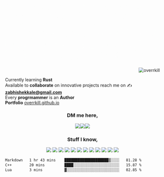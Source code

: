
<img src="./github-banner.gif" alt="overrkill-banner" />

<p align="right"> <img src="https://komarev.com/ghpvc/?username=overrkill" alt="overrkill" /> </p>


Currently learning **Rust**<br> 
Available to **collaborate** on innovative projects reach me on ✍️ **zabhishekkale@gmail.com**<br> 
Every **progrmammer** is an **Author**  <br>
**Portfolio** [overrkill.github.io](https://overrkill.github.io) 

<h3 align="center">DM me here, </h3>
<p align="center">
<img src="https://img.shields.io/badge/abhishek%20-%23E4405F.svg?&style=for-the-badge&logo=Instagram&logoColor=white"/><img src="https://img.shields.io/badge/linkedin%20-%230077B5.svg?&style=for-the-badge&logo=linkedin&logoColor=white"/><img src="https://img.shields.io/badge/-Hackerrank-2EC866?style=for-the-badge&logo=HackerRank&logoColor=white"/>
</p>

<h3 align="center"> Stuff I know, </h3>
<p align="center"> 
<img src="https://img.shields.io/badge/c++%20-%2300599C.svg?&style=for-the-badge&logo=c%2B%2B&ogoColor=white"/>
<img src="https://img.shields.io/badge/python%20-%2314354C.svg?&style=for-the-badge&logo=python&logoColor=white"/>
<img src="https://img.shields.io/badge/node.js%20-%2343853D.svg?&style=for-the-badge&logo=node.js&logoColor=white"/>
<img src="https://img.shields.io/badge/rust-%23000000.svg?&style=for-the-badge&logo=rust&logoColor=white"/>
<img src="https://img.shields.io/badge/shell_script%20-%23121011.svg?&style=for-the-badge&logo=gnu-bash&logoColor=white"/>
<img src="https://img.shields.io/badge/javascript%20-%23323330.svg?&style=for-the-badge&logo=javascript&logoColor=%23F7DF1E"/>
<img src="https://img.shields.io/badge/figma%20-%23F24E1E.svg?&style=for-the-badge&logo=figma&logoColor=white"/>
<img src ="https://img.shields.io/badge/MongoDB-%234ea94b.svg?&style=for-the-badge&logo=mongodb&logoColor=white"/>
<img src="https://img.shields.io/badge/mysql-%2300f.svg?&style=for-the-badge&logo=mysql&logoColor=white"/>
<img src="https://img.shields.io/badge/firebase%20-%23039BE5.svg?&style=for-the-badge&logo=firebase"/>
<img src="https://img.shields.io/badge/github%20-%23121011.svg?&style=for-the-badge&logo=github&logoColor=white"/>
<img src="https://img.shields.io/badge/git%20-%23F05033.svg?&style=for-the-badge&logo=git&logoColor=white"/>
</p>

<!--START_SECTION:waka-->
```text
Markdown   1 hr 43 mins    ████████████████████▒░░░░   81.28 % 
C++        20 mins         ████░░░░░░░░░░░░░░░░░░░░░   15.87 % 
Lua        3 mins          ▓░░░░░░░░░░░░░░░░░░░░░░░░   02.85 % 
```
<!--END_SECTION:waka-->
